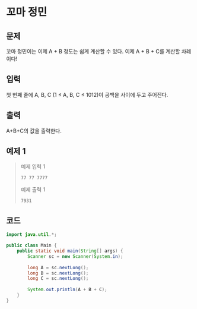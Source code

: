 # 꼬마 정민

## 문제
꼬마 정민이는 이제 A + B 정도는 쉽게 계산할 수 있다. 이제 A + B + C를 계산할 차례이다!

## 입력
첫 번째 줄에 A, B, C (1 ≤ A, B, C ≤ 1012)이 공백을 사이에 두고 주어진다.

## 출력
A+B+C의 값을 출력한다.

## 예제 1

> 예제 입력 1
> ```
> 77 77 7777
> ```
> 예제 출력 1
> ```
> 7931
> ```

## 코드
```java
import java.util.*;

public class Main {
    public static void main(String[] args) {
        Scanner sc = new Scanner(System.in);
        
        long A = sc.nextLong();
        long B = sc.nextLong();
        long C = sc.nextLong();
        
        System.out.println(A + B + C);
    }
}
```
